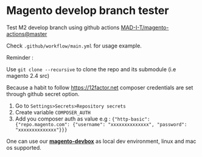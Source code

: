 # Magento develop branch tester 

Test M2 develop branch using github actions [MAD-I-T/magento-actions@master](https://github.com/MAD-I-T/magento-actions)

Check `.github/workflow/main.yml` for usage example.


Reminder : 

Use ```git clone --recursive```  to clone the repo and its submodule (i.e magento 2.4 src)

Because a habit to follow https://12factor.net composer credentials are set through github secret option.

1. Go to `Settings>Secrets>Repository secrets`
2. Create variable `COMPOSER_AUTH`
3. Add you composer auth as value e.g :
   `{"http-basic":{"repo.magento.com": {"username": "xxxxxxxxxxxxxx", "password": "xxxxxxxxxxxxxx"}}}`

One can use our **[magento-devbox](https://github.com/MAD-I-T/magento-devbox)** as local dev environment, linux and mac os supported.
